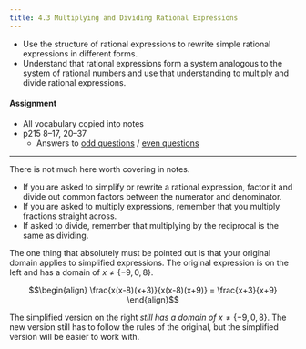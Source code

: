 ```yaml
---
title: 4.3 Multiplying and Dividing Rational Expressions
---
```


- Use the structure of rational expressions to rewrite simple rational expressions in different forms.
- Understand that rational expressions form a system analogous to the system of rational numbers and use that understanding to multiply and divide rational expressions.

#### Assignment

- All vocabulary copied into notes
- p215 8–17, 20–37
  - Answers to [odd questions]({{site.baseurl}}/misc/alg2-odd-answers.pdf) / [even questions]({{site.baseurl}}/misc/alg2-even-answers.pdf)

---

There is not much here worth covering in notes.

- If you are asked to simplify or rewrite a rational expression, factor it and divide out common factors between the numerator and denominator.
- If you are asked to multiply expressions, remember that you multiply fractions straight across.
- If asked to divide, remember that multiplying by the reciprocal is the same as dividing.

The one thing that absolutely must be pointed out is that your original domain applies to simplified expressions. The original expression is on the left and has a domain of $x\neq\left\{-9,0,8\right\}$.

$$\begin{align}
\frac{x(x-8)(x+3)}{x(x-8)(x+9)} = \frac{x+3}{x+9}
\end{align}$$

The simplified version on the right *still has a domain of* $x\neq\left\{-9,0,8\right\}$. The new version still has to follow the rules of the original, but the simplified version will be easier to work with.
